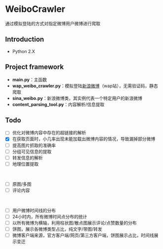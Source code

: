 # WeiboCrawler
通过模拟登陆的方式对指定微博用户微博进行爬取

## Introduction
- Python 2.X

## Project framework
- **main.py**：主函数
- **wap_weibo_crawler.py**：模拟登陆[新浪微博](https://weibo.cn)（wap站），无需验证码，静态爬取
- **sina_weibo.py**：新浪微博类，其实例代表一个特定用户的新浪微博
- **content_parsing_tool.py**：内容解析/信息提取

## Todo
- [ ] 优化对微博内容中存在的超链接的解析
- [x] 在获取页面时，小几率出现未能加载出微博内容的情况，导致漏掉部分微博
- [ ] 提高图片抓取的准确率
- [ ] 分组可见信息的提取
- [ ] 转发信息的解析
- [ ] 地理位置提取
<br/>

- [ ] 原图/多图
- [ ] 评论内容
<br/>

- [ ] 用户微博时间线的分布
- [ ] 24小时内，所有微博时间点分布的统计
- [ ] 以所有微博为横轴，利用柱状图/散点图展示评论/点赞数量的分布
- [ ] 饼图，展示各微博类型占比，纯文字/带图/转发
- [ ] 微博客户端来源，官方客户端/网页/第三方客户端，饼图展示占比，时间线展示变迁
